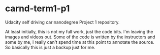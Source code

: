 # carnd-term1-p1
Udacity self driving car nanodegree Project 1 repository. 

At least initially, this is not my full work, just the code bits. I'm leaving the images and videos out. Some of the code is written by the instructors and some by me, I really can't spend time at this point to annotate the source. So basically this is just a backup just for me. 
